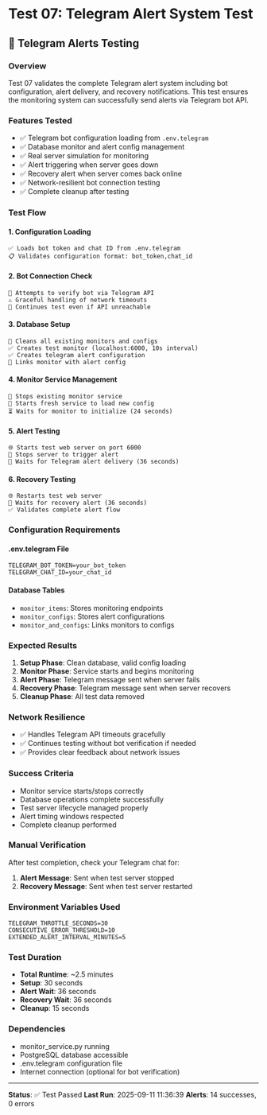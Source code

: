 # Test 07: Telegram Alert System Test
## 📱 Telegram Alerts Testing

### Overview
Test 07 validates the complete Telegram alert system including bot configuration, alert delivery, and recovery notifications. This test ensures the monitoring system can successfully send alerts via Telegram bot API.

### Features Tested
- ✅ Telegram bot configuration loading from `.env.telegram`
- ✅ Database monitor and alert config management
- ✅ Real server simulation for monitoring
- ✅ Alert triggering when server goes down
- ✅ Recovery alert when server comes back online
- ✅ Network-resilient bot connection testing
- ✅ Complete cleanup after testing

### Test Flow

#### 1. Configuration Loading
```
✅ Loads bot token and chat ID from .env.telegram
📋 Validates configuration format: bot_token,chat_id
```

#### 2. Bot Connection Check
```
🔄 Attempts to verify bot via Telegram API
⚠️ Graceful handling of network timeouts
🔄 Continues test even if API unreachable
```

#### 3. Database Setup
```
🧹 Cleans all existing monitors and configs
✅ Creates test monitor (localhost:6000, 10s interval)
✅ Creates telegram alert configuration
🔗 Links monitor with alert config
```

#### 4. Monitor Service Management
```
🛑 Stops existing monitor service
🚀 Starts fresh service to load new config
⏳ Waits for monitor to initialize (24 seconds)
```

#### 5. Alert Testing
```
🌐 Starts test web server on port 6000
🛑 Stops server to trigger alert
📱 Waits for Telegram alert delivery (36 seconds)
```

#### 6. Recovery Testing
```
🌐 Restarts test web server
📱 Waits for recovery alert (36 seconds)
✅ Validates complete alert flow
```

### Configuration Requirements

#### .env.telegram File
```
TELEGRAM_BOT_TOKEN=your_bot_token
TELEGRAM_CHAT_ID=your_chat_id
```

#### Database Tables
- `monitor_items`: Stores monitoring endpoints
- `monitor_configs`: Stores alert configurations
- `monitor_and_configs`: Links monitors to configs

### Expected Results
1. **Setup Phase**: Clean database, valid config loading
2. **Monitor Phase**: Service starts and begins monitoring
3. **Alert Phase**: Telegram message sent when server fails
4. **Recovery Phase**: Telegram message sent when server recovers
5. **Cleanup Phase**: All test data removed

### Network Resilience
- ✅ Handles Telegram API timeouts gracefully
- ✅ Continues testing without bot verification if needed
- ✅ Provides clear feedback about network issues

### Success Criteria
- Monitor service starts/stops correctly
- Database operations complete successfully
- Test server lifecycle managed properly
- Alert timing windows respected
- Complete cleanup performed

### Manual Verification
After test completion, check your Telegram chat for:
1. **Alert Message**: Sent when test server stopped
2. **Recovery Message**: Sent when test server restarted

### Environment Variables Used
```
TELEGRAM_THROTTLE_SECONDS=30
CONSECUTIVE_ERROR_THRESHOLD=10  
EXTENDED_ALERT_INTERVAL_MINUTES=5
```

### Test Duration
- **Total Runtime**: ~2.5 minutes
- **Setup**: 30 seconds
- **Alert Wait**: 36 seconds
- **Recovery Wait**: 36 seconds
- **Cleanup**: 15 seconds

### Dependencies
- monitor_service.py running
- PostgreSQL database accessible
- .env.telegram configuration file
- Internet connection (optional for bot verification)

---
**Status**: ✅ Test Passed
**Last Run**: 2025-09-11 11:36:39
**Alerts**: 14 successes, 0 errors
